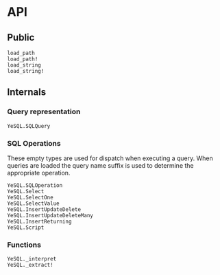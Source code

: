 # API

## Public

```@docs
load_path
load_path!
load_string
load_string!
```

## Internals

### Query representation

```@docs
YeSQL.SQLQuery
```

### SQL Operations

These empty types are used for dispatch when executing a query. When
queries are loaded the query name suffix is used to determine the
appropriate operation.

```@docs
YeSQL.SQLOperation
YeSQL.Select
YeSQL.SelectOne
YeSQL.SelectValue
YeSQL.InsertUpdateDelete
YeSQL.InsertUpdateDeleteMany
YeSQL.InsertReturning
YeSQL.Script
```
### Functions

```@docs
YeSQL._interpret
YeSQL._extract!
```
